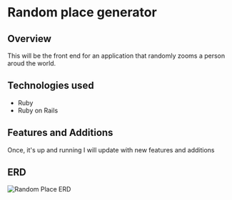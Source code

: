 # Random place generator 
## Overview
This will be the front end for an application that randomly zooms a person aroud the world. 

## Technologies used
- Ruby
- Ruby on Rails

## Features and Additions
Once, it's up and running I will update with new features and additions

## ERD
![Random Place ERD](https://imgur.com/a/98ei5gP)